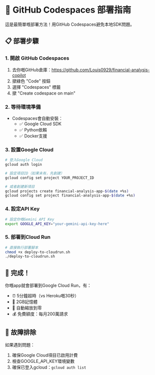 # 🚀 GitHub Codespaces 部署指南

這是最簡單嘅部署方法！用GitHub Codespaces避免本地SDK問題。

## 📋 部署步驟

### 1. 開啟 GitHub Codespaces
1. 去你嘅GitHub倉庫：https://github.com/Louis0929/financial-analysis-copilot
2. 撳綠色 "Code" 按鈕
3. 選擇 "Codespaces" 標籤
4. 撳 "Create codespace on main"

### 2. 等待環境準備
- Codespaces會自動安裝：
  - ✅ Google Cloud SDK
  - ✅ Python依賴
  - ✅ Docker支援

### 3. 設置Google Cloud
```bash
# 登入Google Cloud
gcloud auth login

# 設定項目ID（如果未有，先創建）
gcloud config set project YOUR_PROJECT_ID

# 或者創建新項目
gcloud projects create financial-analysis-app-$(date +%s)
gcloud config set project financial-analysis-app-$(date +%s)
```

### 4. 設定API Key
```bash
# 設定你嘅Gemini API Key
export GOOGLE_API_KEY="your-gemini-api-key-here"
```

### 5. 部署到Cloud Run
```bash
# 直接執行部署腳本
chmod +x deploy-to-cloudrun.sh
./deploy-to-cloudrun.sh
```

## 🎯 完成！

你嘅app就會部署到Google Cloud Run，有：
- ⏰ 5分鐘超時（vs Heroku嘅30秒）
- 💾 2GB記憶體
- 🚀 自動縮放到零
- 💰 免費額度：每月200萬請求

## 🔧 故障排除

如果遇到問題：
1. 確保Google Cloud項目已啟用計費
2. 檢查GOOGLE_API_KEY環境變數
3. 確保已登入gcloud：`gcloud auth list`